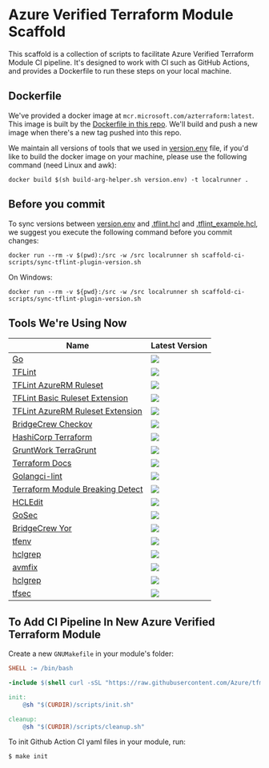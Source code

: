 # Azure Verified Terraform Module Scaffold

This scaffold is a collection of scripts to facilitate Azure Verified Terraform Module CI pipeline. It's designed to
work with CI such as GitHub Actions, and provides a Dockerfile to run these steps on your local machine.

## Dockerfile

We've provided a docker image at `mcr.microsoft.com/azterraform:latest`. This image is built by
the [Dockerfile in this repo](Dockerfile). We'll build and push a new image when there's a new tag pushed into this
repo.

We maintain all versions of tools that we used in [version.env](version.env) file, if you'd like to build the docker image on your machine, please use the following command (need Linux and awk):

```shell
docker build $(sh build-arg-helper.sh version.env) -t localrunner .
```

## Before you commit

To sync versions between [version.env](version.env) and [.tflint.hcl](.tflint.hcl) and [.tflint_example.hcl](.tflint_example.hcl), we suggest you execute the following command before you commit changes:

```shell
docker run --rm -v $(pwd):/src -w /src localrunner sh scaffold-ci-scripts/sync-tflint-plugin-version.sh
```

On Windows:
```shell
docker run --rm -v ${pwd}:/src -w /src localrunner sh scaffold-ci-scripts/sync-tflint-plugin-version.sh
```

## Tools We're Using Now

| Name                                                                                      | Latest Version                                                                    |
|-------------------------------------------------------------------------------------------|-----------------------------------------------------------------------------------|
| [Go](https://github.com/golang/go)                			                            | ![](https://img.shields.io/github/v/tag/golang/go)			                    |
| [TFLint](https://github.com/terraform-linters/tflint)                                     | ![](https://img.shields.io/github/v/tag/terraform-linters/tflint)                 |
| [TFLint AzureRM Ruleset](https://github.com/terraform-linters/tflint-ruleset-azurerm)     | ![](https://img.shields.io/github/v/tag/terraform-linters/tflint-ruleset-azurerm) |
| [TFLint Basic Ruleset Extension](https://github.com/Azure/tflint-ruleset-basic-ext)       | ![](https://img.shields.io/github/v/tag/Azure/tflint-ruleset-basic-ext)           |
| [TFLint AzureRM Ruleset Extension](https://github.com/Azure/tflint-ruleset-azurerm-ext)   | ![](https://img.shields.io/github/v/tag/Azure/tflint-ruleset-azurerm-ext)         |
| [BridgeCrew Checkov](https://github.com/bridgecrewio/checkov)                             | ![](https://img.shields.io/github/v/tag/bridgecrewio/checkov)                     |
| [HashiCorp Terraform](https://github.com/hashicorp/terraform)                             | ![](https://img.shields.io/github/v/tag/hashicorp/terraform)                      |
| [GruntWork TerraGrunt](https://github.com/gruntwork-io/terragrunt)                        | ![](https://img.shields.io/github/v/tag/gruntwork-io/terragrunt)                  |
| [Terraform Docs](https://github.com/terraform-docs/terraform-docs)                        | ![](https://img.shields.io/github/v/tag/terraform-docs/terraform-docs)            |
| [Golangci-lint](https://github.com/golangci/golangci-lint)                                | ![](https://img.shields.io/github/v/tag/golangci/golangci-lint)                   |
| [Terraform Module Breaking Detect](https://github.com/Azure/terraform-module-test-helper) | ![](https://img.shields.io/github/v/tag/Azure/terraform-module-test-helper)       |
| [HCLEdit](https://github.com/minamijoyo/hcledit)                                          | ![](https://img.shields.io/github/v/tag/minamijoyo/hcledit)                       |
| [GoSec](https://github.com/securego/gosec)                                                | ![](https://img.shields.io/github/v/tag/securego/gosec)                           |
| [BridgeCrew Yor](https://github.com/securego/gosec)                                       | ![](https://img.shields.io/github/v/tag/bridgecrewio/yor)                         |
| [tfenv](https://github.com/tfutils/tfenv)                                       	 		| ![](https://img.shields.io/github/v/tag/tfutils/tfenv)                            |
| [hclgrep](https://github.com/magodo/hclgrep)												| ![](https://img.shields.io/github/v/tag/magodo/hclgrep)                           |
| [avmfix](https://github.com/lonegunmanb/avmfix)											| ![](https://img.shields.io/github/v/tag/lonegunmanb/avmfix)                       |
| [hclgrep](https://github.com/lonegunmanb/yorbox)											| ![](https://img.shields.io/github/v/tag/lonegunmanb/yorbox)                       |
| [tfsec](https://github.com/aquasecurity/tfsec)											| ![](https://img.shields.io/github/v/tag/aquasecurity/tfsec)                       |

## To Add CI Pipeline In New Azure Verified Terraform Module

Create a new `GNUMakefile` in your module's folder:

```makefile
SHELL := /bin/bash

-include $(shell curl -sSL "https://raw.githubusercontent.com/Azure/tfmod-scaffold/main/scripts/install.sh" | bash -s > /dev/null ; echo tfmod-scaffold/GNUmakefile)

init:
	@sh "$(CURDIR)/scripts/init.sh"

cleanup:
	@sh "$(CURDIR)/scripts/cleanup.sh"
```

To init Github Action CI yaml files in your module, run:

```shell
$ make init
```
